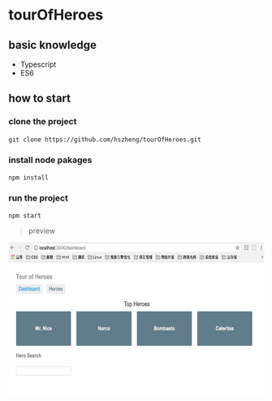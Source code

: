# tourOfHeroes
## basic knowledge
- Typescript
- ES6
## how to start 
### clone the project 
    git clone https://github.com/hszheng/tourOfHeroes.git
### install node pakages
    npm install
### run the project
    npm start
> preview
<img src="./images/preview.png" width="800" height="300" style="display:inine-block">
